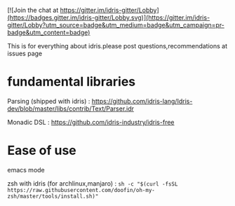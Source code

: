 [![Join the chat at https://gitter.im/idris-gitter/Lobby](https://badges.gitter.im/idris-gitter/Lobby.svg)](https://gitter.im/idris-gitter/Lobby?utm_source=badge&utm_medium=badge&utm_campaign=pr-badge&utm_content=badge)


This is for everything about idris.please post questions,recommendations at issues page

# fundamental libraries

Parsing (shipped with idris) : https://github.com/idris-lang/Idris-dev/blob/master/libs/contrib/Text/Parser.idr

Monadic DSL : https://github.com/idris-industry/idris-free

# Ease of use

emacs mode

zsh with idris (for archlinux,manjaro) : `sh -c "$(curl -fsSL https://raw.githubusercontent.com/doofin/oh-my-zsh/master/tools/install.sh)"`
